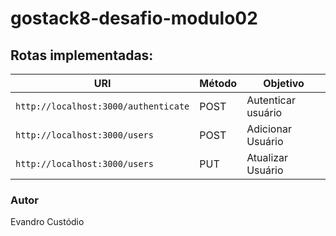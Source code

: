 # gostack8-desafio-modulo02

## Rotas implementadas:

| URI                                  | Método | Objetivo           |
| ------------------------------------ | ------ | ------------------ |
| `http://localhost:3000/authenticate` | POST   | Autenticar usuário |
| `http://localhost:3000/users`        | POST   | Adicionar Usuário  |
| `http://localhost:3000/users`        | PUT    | Atualizar Usuário  |

### Autor

Evandro Custódio
